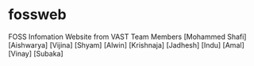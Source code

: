 # fossweb
FOSS Infomation Website from VAST
Team Members
[Mohammed Shafi]
[Aishwarya]
[Vijina]
[Shyam]
[Alwin]
[Krishnaja]
[Jadhesh]
[Indu]
[Amal]
[Vinay]
[Subaka]

